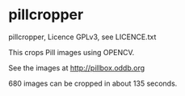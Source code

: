pillcropper
===========

pillcropper, Licence GPLv3, see LICENCE.txt

This crops Pill images using OPENCV.

See the images at http://pillbox.oddb.org

680 images can be cropped in about 135 seconds.
